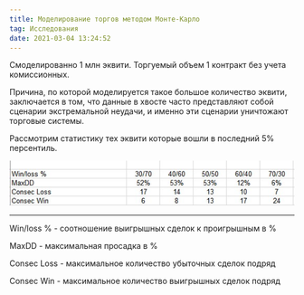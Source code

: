 ```yaml
---
title: Моделирование торгов методом Монте-Карло
tag: Исследования
date: 2021-03-04 13:24:52
---
```


Смоделированно 1 млн эквити.
Торгуемый объем 1 контракт без учета комиссионных.

Причина, по которой моделируется такое большое количество эквити, заключается в том,
что данные в хвосте часто представляют собой сценарии экстремальной неудачи,
и именно эти сценарии уничтожают торговые системы.

Рассмотрим статистику тех эквити которые вошли в последний 5% персентиль.

<img src="https://raw.githubusercontent.com/Ragve-hub/scribble/gh-pages/images/Mc_95.jpg" alt="Фундаментальный анализ">

---
Win/loss % - соотношение выигрышных сделок к проигрышным в %

MaxDD - максимальная просадка в %

Consec Loss - максимальное количество убыточных сделок подряд

Consec Win - максимальное количество выигрышных сделок подряд
